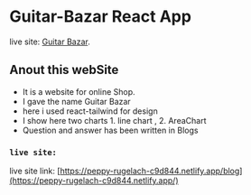 # Guitar-Bazar React App

live site: [Guitar Bazar](https://peppy-rugelach-c9d844.netlify.app/).

## Anout this webSite

- It is a website for online Shop.
- I gave the name Guitar Bazar
- here i used react-tailwind for design
- I show here two charts 1. line chart , 2. AreaChart
- Question and answer has been written in Blogs 



### `live site:` 

live site link: [https://peppy-rugelach-c9d844.netlify.app/blog](https://peppy-rugelach-c9d844.netlify.app/)
